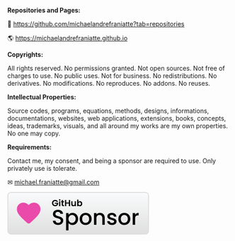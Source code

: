 ﻿  
**Repositories and Pages:**  
  
📜 https://github.com/michaelandrefraniatte?tab=repositories  
  
🌎 https://michaelandrefraniatte.github.io  
  
**Copyrights:**  
  
All rights reserved. No permissions granted. Not open sources. Not free of charges to use. No public uses. Not for business. No redistributions. No derivatives. No modifications. No reproduces. No addons. No reuses.  
  
**Intellectual Properties:**  
  
Source codes, programs, equations, methods, designs, informations, documentations, websites, web applications, extensions, books, concepts, ideas, trademarks, visuals, and all around my works are my own properties. No one may copy.  
  
**Requirements:**  
  
Contact me, my consent, and being a sponsor are required to use. Only privately use is tolerate.  
  
✉ michael.franiatte@gmail.com  
  
[![Sponsor michaelandrefraniatte](github_sponsor.svg)](https://github.com/sponsors/michaelandrefraniatte)  
  